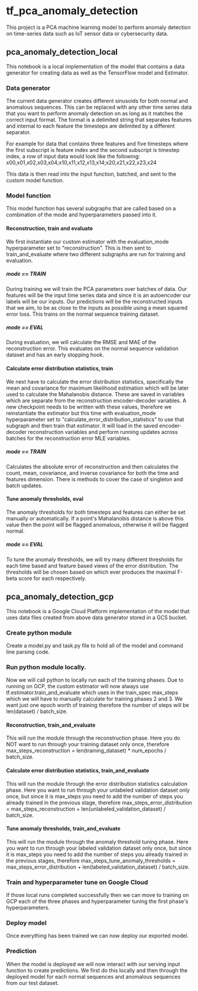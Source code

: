 # tf_pca_anomaly_detection

This project is a PCA machine learning model to perform anomaly detection on time-series data such as IoT sensor data or cybersecurity data.

## pca_anomaly_detection_local
This notebook is a local implementation of the model that contains a data generator for creating data as well as the TensorFlow model and Estimator. 

### Data generator
The current data generator creates different sinusoids for both normal and anomalous sequences. This can be replaced with any other time series data that you want to perform anomaly detection on as long as it matches the correct input format. The format is a delimited string that separates features and internal to each feature the timesteps are delimited by a different separator.

For example for data that contains three features and five timesteps where the first subscript is feature index and the second subscript is timestep index, a row of input data would look like the following:
x00,x01,x02,x03,x04;x10,x11,x12,x13,x14;x20,x21,x22,x23,x24

This data is then read into the input function, batched, and sent to the custom model function.

### Model function
This model function has several subgraphs that are called based on a combination of the mode and hyperparameters passed into it.

#### Reconstruction, train and evaluate
We first instantiate our custom estimator with the evaluation_mode hyperparameter set to "reconstruction". This is then sent to train_and_evaluate where two different subgraphs are run for training and evaluation.

##### mode == TRAIN
During training we will train the PCA parameters over batches of data. Our features will be the input time series data and since it is an autoencoder our labels will be our inputs. Our predictions will be the reconstructed inputs that we aim, to be as close to the inputs as possible using a mean squared error loss. This trains on the normal sequence training dataset.

##### mode == EVAL
During evaluation, we will calculate the RMSE and MAE of the reconstruction error. This evaluates on the normal sequence validation dataset and has an early stopping hook.

#### Calculate error distribution statistics, train
We next have to calculate the error distribution statistics, specifically the mean and covariance for maximum likelihood estimation which will be later used to calculate the Mahalanobis distance. These are saved in variables which are separate from the reconstruction encoder-decoder variables. A new checkpoint needs to be written with these values, therefore we reinstantiate the estimator but this time with evaluation_mode hyperparameter set to "calculate_error_distribution_statistics" to use that subgraph and then train that estimator. It will load in the saved encoder-decoder reconstruction variables and perform running updates across batches for the reconstruction error MLE variables.

##### mode == TRAIN
Calculates the absolute error of reconstruction and then calculates the count, mean, covariance, and inverse covariance for both the time and features dimension. There is methods to cover the case of singleton and batch updates.

#### Tune anomaly thresholds, eval
The anomaly thresholds for both timesteps and features can either be set manually or automatically. If a point's Mahalanobis distance is above this value then the point will be flagged anomalous, otherwise it will be flagged normal.

##### mode == EVAL
To tune the anomaly thresholds, we will try many different thresholds for each time based and feature based views of the error distribution. The thresholds will be chosen based on which ever produces the maximal F-beta score for each respectively.

## pca_anomaly_detection_gcp
This notebook is a Google Cloud Platform implementation of the model that uses data files created from above data generator stored in a GCS bucket.

### Create python module
Create a model.py and task.py file to hold all of the model and command line parsing code.

### Run python module locally.
Now we will call python to locally run each of the training phases. Due to running on GCP, the custom estimator will now always use tf.estimator.train_and_evaluate which uses in the train_spec max_steps which we will have to manually calculate for training phases 2 and 3. We want just one epoch worth of training therefore the number of steps will be len(dataset) / batch_size.

#### Reconstruction, train_and_evaluate
This will run the module through the reconstruction phase. Here you do NOT want to run through your training dataset only once, therefore max_steps_reconstruction = len(training_dataset) * num_epochs / batch_size.

#### Calculate error distribution statistics, train_and_evaluate
This will run the module through the error distribution statistics calculation phase. Here you want to run through your unlabeled validation dataset only once, but since it is max_steps you need to add the number of steps you already trained in the previous stage, therefore max_steps_error_distribution = max_steps_reconstruction + len(unlabeled_validation_dataset) / batch_size.

#### Tune anomaly thresholds, train_and_evaluate
This will run the module through the anomaly threshold tuning phase. Here you want to run through your labeled validation dataset only once, but since it is max_steps you need to add the number of steps you already trained in the previous stages, therefore max_steps_tune_anomaly_thresholds = max_steps_error_distribution + len(labeled_validation_dataset) / batch_size.

### Train and hyperparameter tune on Google Cloud
If those local runs completed successfully then we can move to training on GCP each of the three phases and hyperparameter tuning the first phase's hyperparameters.

### Deploy model
Once everything has been trained we can now deploy our exported model.

### Prediction
When the model is deployed we will now interact with our serving input function to create predictions. We first do this locally and then through the deployed model for each normal sequences and anomalous sequences from our test dataset.